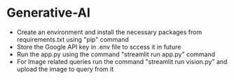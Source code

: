 # Generative-AI
- Create an environment and install the necessary packages from requirements.txt using "pip" command
- Store the Google API key in .env file to sccess it in future
- Run the app.py using the command "streamlit run app.py" command
- For Image related queries run the command "streamlit run vision.py" and upload the image to query from it

